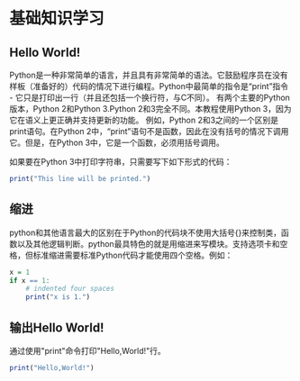 # **基础知识学习**

## **Hello World!**

Python是一种非常简单的语言，并且具有非常简单的语法。它鼓励程序员在没有样板（准备好的）代码的情况下进行编程。Python中最简单的指令是“print”指令 - 它只是打印出一行（并且还包括一个换行符，与C不同）。
有两个主要的Python版本，Python 2和Python 3.Python 2和3完全不同。本教程使用Python 3，因为它在语义上更正确并支持更新的功能。
例如，Python 2和3之间的一个区别是print语句。在Python 2中，“print”语句不是函数，因此在没有括号的情况下调用它。但是，在Python 3中，它是一个函数，必须用括号调用。

如果要在Python 3中打印字符串，只需要写下如下形式的代码：

```r
print("This line will be printed.")
```

## **缩进**

python和其他语言最大的区别在于Python的代码块不使用大括号{}来控制类，函数以及其他逻辑判断。python最具特色的就是用缩进来写模块。支持选项卡和空格，但标准缩进需要标准Python代码才能使用四个空格。例如：

```r
x = 1
if x == 1:
    # indented four spaces
    print("x is 1.")
```

## **输出Hello World!**

通过使用"print"命令打印"Hello,World!"行。

```r
print("Hello,World!")
```

